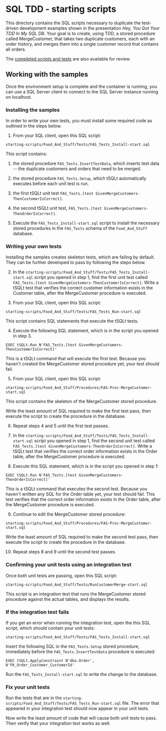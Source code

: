 # SQL TDD - starting scripts

This directory contains the SQL scripts necessary to duplicate the test-driven development examples shown in the presentation *Hey, You Got Your TDD In My SQL DB*. Your goal is to create, using TDD, a stored procedure called MergeCustomer, that takes two duplicate customers, each with an order history, and merges them into a single customer record that contains all orders.

The [completed scripts and tests](../completed-scripts/readme.md) are also available for review.

## Working with the samples
Once the environment setup is complete and the container is running, you can use a SQL Server client to connect to the SQL Server instance running on localhost.

### Installing the samples
In order to write your own tests, you must install some required code as outlined in the steps below. 

1. From your SQL client, open this SQL script:

  `starting-scripts/Food_And_Stuff/Tests/FAS_Tests_Install-start.sql`
  
  This script contains:
  1. the stored procedure `FAS_Tests.InsertTestData`, which inserts test data -- the duplicate customers and orders that need to be merged.
  2. the stored procedure `FAS_Tests.Setup`, which tSQLt automatically executes before each unit test is run.
  3. the first tSQLt unit test `FAS_Tests.[test GivenMergeCustomers-ThenCustomerIsCorrect]`.
  4. the second tSQLt unit test, `FAS_Tests.[test GivenMergeCustomers-ThenOrderIsCorrect]`.

2. Execute the `FAS_Tests_Install-start.sql` script to install the necessary stored procedures in the `FAS_Tests` schema of the `Food_And_Stuff` database.

### Writing your own tests
Installing the samples creates skeleton tests, which are failing by default. They can be further developed to pass by following the steps below.
  
2. In the `starting-scripts/Food_And_Stuff/Tests/FAS_Tests_Install-start.sql` script you opened in step 1, find the first unit test called `FAS_Tests.[test GivenMergeCustomers-ThenCustomerIsCorrect]`. Write a tSQLt test that verifies the correct customer information exists in the Customer table, after the MergeCustomer procedure is executed. 

3. From your SQL client, open this SQL script:

  `starting-scripts/Food_And_Stuff/Tests/FAS_Tests_Run-start.sql`
  
  This script contains SQL statements that execute the tSQLt tests.
  
4. Execute the following SQL statement, which is in the script you opened in step 3.

  `EXEC tSQLt.Run N'FAS_Tests.[test GivenMergeCustomers-ThenCustomerIsCorrect]'`
  
  This is a tSQLt command that will execute the first test. Because you haven't created the MergeCustomer stored procedure yet, your test should fail.
  
5. From your SQL client, open this SQL script:

  `starting-scripts/Food_And_Stuff/Procedures/FAS-Proc-MergeCustomer-start.sql`
  
  This script contains the skeleton of the MergeCustomer stored procedure.

  Write the least amount of SQL required to make the first test pass, then execute the script to create the procedure in the database.
  
6. Repeat steps 4 and 5 until the first test passes.

7. In the `starting-scripts/Food_And_Stuff/Tests/FAS_Tests_Install-start.sql` script you opened in step 1, find the second unit test called `FAS_Tests.[test GivenMergeCustomers-ThenOrderIsCorrect]`. Write a tSQLt test that verifies the correct order information exists in the Order table, after the MergeCustomer procedure is executed. 

8. Execute this SQL statement, which is in the script you opened in step 1:

  `EXEC tSQLt.Run N'FAS_Tests.[test GivenMergeCustomers-ThenOrderIsCorrect]'`
  
  This is a tSQLt command that executes the second test. Because you haven't written any SQL for the Order table yet, your test should fail. This test verifies that the correct order information exists in the Order table, after the MergeCustomer procedure is executed.

9. Continue to edit the MergeCustomer stored procedure:

  `starting-scripts/Food_And_Stuff/Procedures/FAS-Proc-MergeCustomer-start.sql`
  
  Write the least amount of SQL required to make the second test pass, then execute the script to create the procedure in the database.
  
10. Repeat steps 8 and 9 until the second test passes.

### Confirming your unit tests using an integration test
Once both unit tests are passing, open this SQL script:

  `starting-scripts/Food_And_Stuff/Tests/RunCustomerMerge-start.sql`

This script is an integration test that runs the MergeCustomer stored procedure against the actual tables, and displays the results.

### If the integration test fails
If you get an error when running the integration test, open the this SQL script, which should contain your unit tests:

  `starting-scripts/Food_And_Stuff/Tests/FAS_Tests_Install-start.sql`

Insert the following SQL in the `FAS_Tests.Setup` stored procedure, immediately before the `FAS_Tests.InsertTestData` procedure is executed:

  `EXEC tSQLt.ApplyConstraint N'dbo.Order', N'FK_Order_Customer_CustomerId'`

Run the `FAS_Tests_Install-start.sql` to write the change to the database.

### Fix your unit tests
Run the tests that are in the `starting-scripts/Food_And_Stuff/Tests/FAS_Tests_Run-start.sql` file. The error that appeared in your integration test should now appear in your unit tests.

Now write the least amount of code that will cause both unit tests to pass. Then verify that your integration test works as well.
